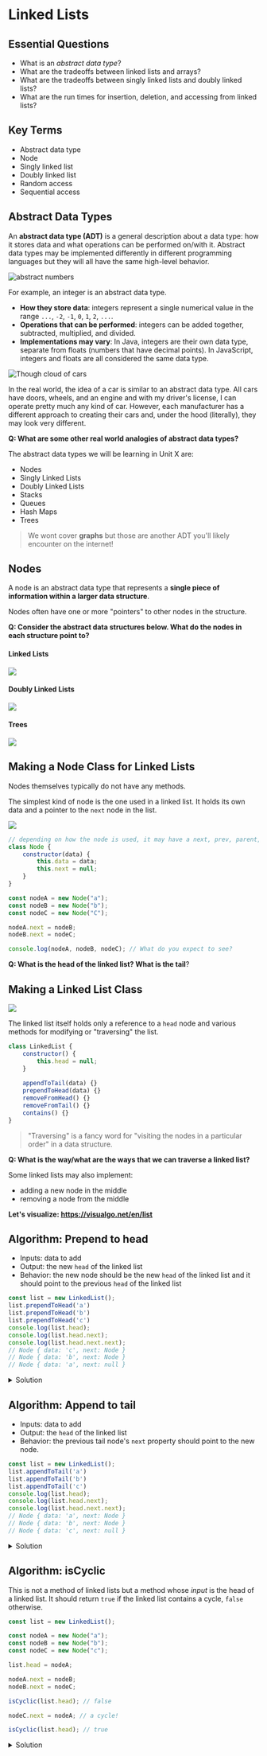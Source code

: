 # Linked Lists

## Essential Questions

* What is an _abstract data type_?
* What are the tradeoffs between linked lists and arrays?
* What are the tradeoffs between singly linked lists and doubly linked lists?
* What are the run times for insertion, deletion, and accessing from linked lists?

## Key Terms

* Abstract data type
* Node
* Singly linked list
* Doubly linked list
* Random access
* Sequential access

## Abstract Data Types

An **abstract data type (ADT)** is a general description about a data type: how it stores data and what operations can be performed on/with it. Abstract data types may be implemented differently in different programming languages but they will all have the same high-level behavior.

![abstract numbers](./img/abstract-numbers.png)

For example, an integer is an abstract data type.

* **How they store data**: integers represent a single numerical value in the range `...`, `-2`, `-1`, `0`, `1`, `2`, `...`.
* **Operations that can be performed**: integers can be added together, subtracted, multiplied, and divided.
* **Implementations may vary**: In Java, integers are their own data type, separate from floats (numbers that have decimal points). In JavaScript, integers and floats are all considered the same data type.

![Though cloud of cars](./img/abstract-cars.png)

In the real world, the idea of a car is similar to an abstract data type. All cars have doors, wheels, and an engine and with my driver's license, I can operate pretty much any kind of car. However, each manufacturer has a different approach to creating their cars and, under the hood (literally), they may look very different.

**Q: What are some other real world analogies of abstract data types?**

The abstract data types we will be learning in Unit X are:
* Nodes
* Singly Linked Lists
* Doubly Linked Lists
* Stacks
* Queues
* Hash Maps
* Trees

> We wont cover **graphs** but those are another ADT you'll likely encounter on the internet!

## Nodes

A node is an abstract data type that represents a **single piece of information within a larger data structure**. 

Nodes often have one or more "pointers" to other nodes in the structure.

**Q: Consider the abstract data structures below. What do the nodes in each structure point to?**

#### Linked Lists

<img src="./img/linked-list.png">

#### Doubly Linked Lists

<img src="./img/doubly-linked-list.png">

#### Trees
<img src="./img/tree.jpeg">


## Making a Node Class for Linked Lists

Nodes themselves typically do not have any methods.

The simplest kind of node is the one used in a linked list. It holds its own data and a pointer to the `next` node in the list.

<img src="./img/linked-list.png">

```js
// depending on how the node is used, it may have a next, prev, parent, or children, property
class Node {
    constructor(data) {
        this.data = data;
        this.next = null;
    }
}

const nodeA = new Node("a");
const nodeB = new Node("b");
const nodeC = new Node("C");

nodeA.next = nodeB;
nodeB.next = nodeC;

console.log(nodeA, nodeB, nodeC); // What do you expect to see?
```

**Q: What is the head of the linked list? What is the tail**?

## Making a Linked List Class

<img src="./img/linked-list.png">

The linked list itself holds only a reference to a `head` node and various methods for modifying or "traversing" the list. 

```js
class LinkedList {
    constructor() {
        this.head = null;
    }
    
    appendToTail(data) {}
    prependToHead(data) {}
    removeFromHead() {}
    removeFromTail() {}
    contains() {}
}
```

> "Traversing" is a fancy word for "visiting the nodes in a particular order" in a data structure.

**Q: What is the way/what are the ways that we can traverse a linked list?**

Some linked lists may also implement:
* adding a new node in the middle
* removing a node from the middle

**Let's visualize: https://visualgo.net/en/list**

## Algorithm: Prepend to head

* Inputs: data to add
* Output: the new `head` of the linked list
* Behavior: the new node should be the new `head` of the linked list and it should point to the previous `head` of the linked list 

```js
const list = new LinkedList();
list.prependToHead('a')
list.prependToHead('b')
list.prependToHead('c')
console.log(list.head);
console.log(list.head.next);
console.log(list.head.next.next);
// Node { data: 'c', next: Node }
// Node { data: 'b', next: Node }
// Node { data: 'a', next: null }
```

<details><summary>Solution</summary>

```js
class LinkList {
    constructor() {
        this.head = null;
    }
    prependToHead(data) {
        const newNode = new Node(data);
        newNode.next = this.head;
        this.head = newNode;
    }
}
```

1. The new node is going at the beginning of the list. So it's `next` pointer should point to the existing `head` of the list. 
2. Then, the list's `head` pointer should now point at the new node.
3. Test:
    - Adding to a list with multiple nodes
    - Adding to an empty list
    - Adding to a list with one value

</details>

## Algorithm: Append to tail

* Inputs: data to add
* Output: the `head` of the linked list
* Behavior: the previous tail node's `next` property should point to the new node.

```js
const list = new LinkedList();
list.appendToTail('a')
list.appendToTail('b')
list.appendToTail('c')
console.log(list.head);
console.log(list.head.next);
console.log(list.head.next.next);
// Node { data: 'a', next: Node }
// Node { data: 'b', next: Node }
// Node { data: 'c', next: null }
```

<details><summary>Solution</summary>

```js
class LinkList {
    constructor() {
        this.head = null;
    }
    prependToHead(data) { /* ... */ }
    
    appendToTail(data) {
        const newNode = new Node(data);
        if (!this.head) {
            this.head = newNode;
        } 
        else {
            let currNode = this.head;
            while (currNode.next !== null) {
                currNode = currNode.next;
            }
            currNode.next = newNode;
        }
    }
}
```

1. To put the new node at the end of the list, we need to first get to the end of the list, starting at the list's `head`. We'll use a `currNode` variable to keep track of where we are in the list.
2. Using a `while` loop, we iterate as long as the `currNode` has a `next` node to move to.
3. We'll reach the tail node once `currNode` has no `next` node. At this point, we set the `currNode` (which is the tail) to point to the new node.
3. Test:
    - Adding to a list with multiple nodes
    - Adding to an empty list
    - Adding to a list with one node

</details>

## Algorithm: isCyclic

This is not a method of linked lists but a method whose _input_ is the head of a linked list. It should return `true` if the linked list contains a cycle, `false` otherwise.

```js
const list = new LinkedList();

const nodeA = new Node("a");
const nodeB = new Node("b");
const nodeC = new Node("c");

list.head = nodeA;

nodeA.next = nodeB;
nodeB.next = nodeC;

isCyclic(list.head); // false

nodeC.next = nodeA; // a cycle!

isCyclic(list.head); // true
```

<details><summary>Solution</summary>

```js
function isCyclic(headNode) {

    let nodesEncountered = []; // track nodes we've seen
    
    let currentNode = headNode; // track the current node in our traversal
    
    while(currentNode) { // eventually it will be null
        
        // if we've encountered it before...
        if (nodesEncountered.includes(currentNode)) {
            return true; // we found a cycle!
        } 
        
        // otherwise...
        nodesEncountered.push(currentNode); // add it to the encountered list
        currentNode = currentNode.next; // traverse to the next node
    }
    
    return false;
}
```

</details>
